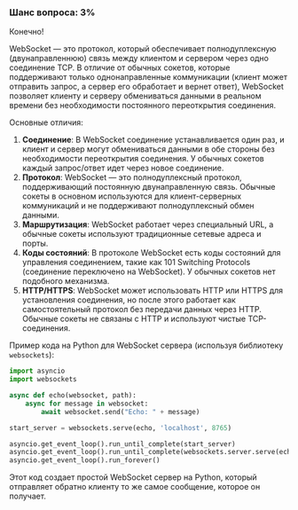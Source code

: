 ### Шанс вопроса: 3%

Конечно! 

WebSocket — это протокол, который обеспечивает полнодуплексную (двунаправленнюю) связь между клиентом и сервером через одно соединение TCP. В отличие от обычных сокетов, которые поддерживают только однонаправленные коммуникации (клиент может отправить запрос, а сервер его обработает и вернет ответ), WebSocket позволяет клиенту и серверу обмениваться данными в реальном времени без необходимости постоянного переоткрытия соединения.

Основные отличия:
1. **Соединение**: В WebSocket соединение устанавливается один раз, и клиент и сервер могут обмениваться данными в обе стороны без необходимости переоткрытия соединения. У обычных сокетов каждый запрос/ответ идет через новое соединение.
2. **Протокол**: WebSocket — это полнодуплексный протокол, поддерживающий постоянную двунаправленную связь. Обычные сокеты в основном используются для клиент-серверных коммуникаций и не поддерживают полнодуплексный обмен данными.
3. **Маршрутизация**: WebSocket работает через специальный URL, а обычные сокеты используют традиционные сетевые адреса и порты.
4. **Коды состояний**: В протоколе WebSocket есть коды состояний для управления соединением, такие как 101 Switching Protocols (соединение переключено на WebSocket). У обычных сокетов нет подобного механизма.
5. **HTTP/HTTPS**: WebSocket может использовать HTTP или HTTPS для установления соединения, но после этого работает как самостоятельный протокол без передачи данных через HTTP. Обычные сокеты не связаны с HTTP и используют чистые TCP-соединения.

Пример кода на Python для WebSocket сервера (используя библиотеку `websockets`):
```python
import asyncio
import websockets

async def echo(websocket, path):
    async for message in websocket:
        await websocket.send("Echo: " + message)

start_server = websockets.serve(echo, 'localhost', 8765)

asyncio.get_event_loop().run_until_complete(start_server)
asyncio.get_event_loop().run_until_complete(websockets.server.serve(echo, "localhost", 8765))
asyncio.get_event_loop().run_forever()
```
Этот код создает простой WebSocket сервер на Python, который отправляет обратно клиенту то же самое сообщение, которое он получает.